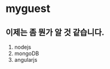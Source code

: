 myguest
=======

이제는 좀 뭔가 알 것 같습니다.
----------------------------------


1. nodejs
2. mongoDB
3. angularjs
